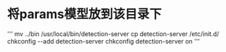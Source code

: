 # 将params模型放到该目录下
'''
mv ../bin /usr/local/bin/detection-server
cp detection-server /etc/init.d/
chkconfig --add detection-server
chkconfig detection-server on
'''
